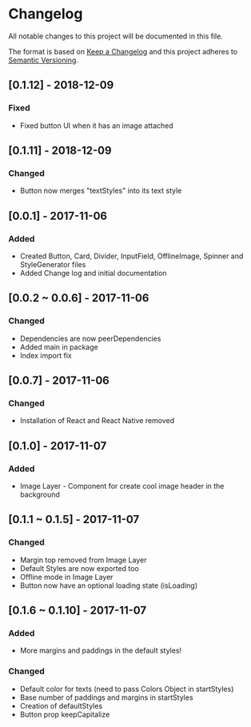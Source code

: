 # Changelog
All notable changes to this project will be documented in this file.

The format is based on [Keep a Changelog](http://keepachangelog.com/en/1.0.0/)
and this project adheres to [Semantic Versioning](http://semver.org/spec/v2.0.0.html).

## [0.1.12] - 2018-12-09
### Fixed
- Fixed button UI when it has an image attached

## [0.1.11] - 2018-12-09
### Changed
- Button now merges "textStyles" into its text style

## [0.0.1] - 2017-11-06
### Added
- Created Button, Card, Divider, InputField, OfflineImage, Spinner and StyleGenerator files
- Added Change log and initial documentation

## [0.0.2 ~ 0.0.6] - 2017-11-06
### Changed
- Dependencies are now peerDependencies
- Added main in package
- Index import fix

## [0.0.7] - 2017-11-06
### Changed
- Installation of React and React Native removed

## [0.1.0] - 2017-11-07
### Added
- Image Layer - Component for create cool image header in the background

## [0.1.1 ~ 0.1.5] - 2017-11-07
### Changed
- Margin top removed from Image Layer
- Default Styles are now exported too
- Offline mode in Image Layer
- Button now have an optional loading state (isLoading)

## [0.1.6 ~ 0.1.10] - 2017-11-07
### Added
- More margins and paddings in the default styles!
### Changed
- Default color for texts (need to pass Colors Object in startStyles)
- Base number of paddings and margins in startStyles
- Creation of defaultStyles
- Button prop keepCapitalize